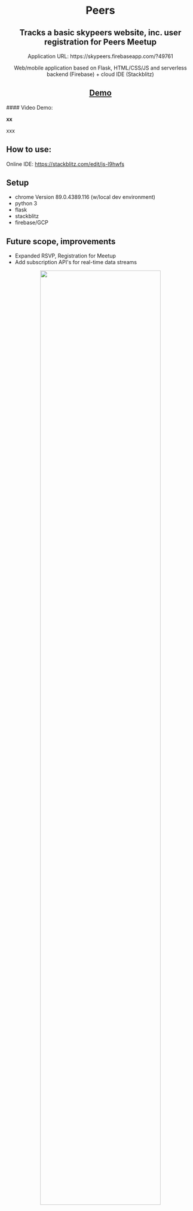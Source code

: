 <h1 align="center">Peers</h1>
<h2 align="center">
Tracks a basic skypeers website, inc. user registration for Peers Meetup
</h2> 

<p align="center">Application URL:  https://skypeers.firebaseapp.com/?49761 </p>

<p align="center"> Web/mobile application based on Flask, HTML/CSS/JS and serverless backend (Firebase) + cloud IDE (Stackblitz)
</p>

<h2 align="center"><a  href="https://skypeers.cloudpeers.net">Demo</a></h2>
#### Video Demo:  <https://www.youtube.com/watch?x>

**xx**

xxx

## How to use:
Online IDE:  https://stackblitz.com/edit/js-l9hwfs

## Setup 
- chrome Version 89.0.4389.116 (w/local dev environment)
- python 3
- flask
- stackblitz  
- firebase/GCP

## Future scope, improvements
- Expanded RSVP, Registration for Meetup
- Add subscription API's for real-time data streams

<p align="center"><img src="https://www.pexels.com/photo/person-standing-under-rock-arch-5326958/" width="80%"></p>

